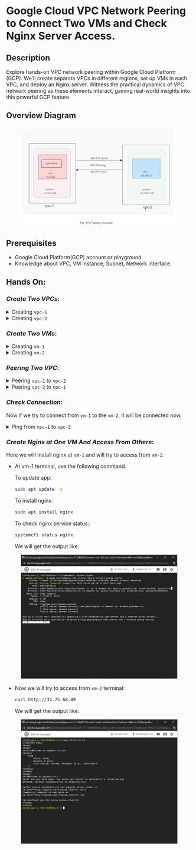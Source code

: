 # Google Cloud VPC Network Peering to Connect Two VMs and Check Nginx Server Access.

## Description

Explore hands-on VPC network peering within Google Cloud Platform (GCP). We'll create separate VPCs in different regions, set up VMs in each VPC, and deploy an Nginx server. Witness the practical dynamics of VPC network peering as these elements interact, gaining real-world insights into this powerful GCP feature.

## Overview Diagram

<figure > 
<p align="center">
  <img src="./assets/vpc-peering-overview.png" alt="vpc-peering-overview" style="background-color:white" />
</p>
</figure>

## Prerequisites

- Google Cloud Platform(GCP) account or playground.
- Knowledge about VPC, VM instance, Subnet, Network interface.

## Hands On:

### _Create Two VPCs_:

<details>
<summary>Creating <code>vpc-1</code></summary><br/>
<img src="./assets/vpc/vpc1-1.png" alt="vpc1-1"/>
<img src="./assets/vpc/vpc1-2.png" alt="vpc1-2"/>
<img src="./assets/vpc/vpc1-3.png" alt="vpc1-3"/>
<img src="./assets/vpc/vpc1-4.png" alt="vpc1-4"/>
</details>

<details>
<summary>Creating <code>vpc-2</code></summary><br/>
<img src="./assets/vpc/vpc2-1.png" alt="vpc1-1"/>
<img src="./assets/vpc/vpc2-2.png" alt="vpc1-2"/>
<img src="./assets/vpc/vpc2-3.png" alt="vpc1-3"/>
<img src="./assets/vpc/vpc2-4.png" alt="vpc1-4"/>
</details>

### _Create Two VMs_:

<details>
<summary>Creating <code>vm-1</code></summary><br/>
<img src="./assets/vm/vm1-1.png" alt="vm1-1"/>
<img src="./assets/vm/vm1-2.png" alt="vm1-2"/>
<img src="./assets/vm/vm1-3.png" alt="vm1-3"/>
<img src="./assets/vm/vm1-4.png" alt="vm1-4"/>
<img src="./assets/vm/vm1-5.png" alt="vm1-5"/>
</details>

<details>
<summary>Creating <code>vm-2</code></summary><br/>
<img src="./assets/vm/vm2-1.png" alt="vm2-1"/>
<img src="./assets/vm/vm2-2.png" alt="vm2-2"/>
<img src="./assets/vm/vm2-3.png" alt="vm2-3"/>
<img src="./assets/vm/vm2-4.png" alt="vm2-4"/>
<img src="./assets/vm/vm2-5.png" alt="vm2-5"/>
</details>

### _Peering Two VPC_:

<details>
<summary>Peering <code>vpc-1</code> to <code>vpc-2</code></summary><br/>
<img src="./assets/peer/peer1.png" alt="peer-1"/>
</details>

<details>
<summary>Peering <code>vpc-2</code> to <code>vpc-1</code></summary><br/>
<img src="./assets/peer/peer2.png" alt="peer-2"/>
</details>

### _Check Connection_:

Now if we try to connect from `vm-1` to the `vm-2`, it will be connected now.

<details>
<summary>Ping from <code>vpc-1</code> to <code>vpc-2</code></summary><br/>
<img src="./assets/peer/check-connection.png" alt="check-vpc-connection"/>
</details>

### _Create Nginx at One VM And Access From Others_:

Here we will install nginx at `vm-1` and will try to access from `vm-2`.

- At vm-1 terminal, use the following command.

  To update app:

  ```bash
  sudo apt update -y
  ```

  To install nginx:

  ```bash
  sudo apt install nginx
  ```

  To check nginx service status::

  ```bash
  systemctl status nginx
  ```

  We will get the output like:

<figure > 
<p align="center">
  <img src="./assets//nginx/nginx-status.png" alt="nginx-status" style="background-color:white" />
</p>
</figure>

- Now we will try to access from `vm-2` terminal:

  ```bash
  curl http://34.75.68.89
  ```

  We will get the output like:

<figure > 
<p align="center">
  <img src="./assets//nginx/nginx-response.png" alt="nginx-response" style="background-color:white" />
</p>
</figure>
